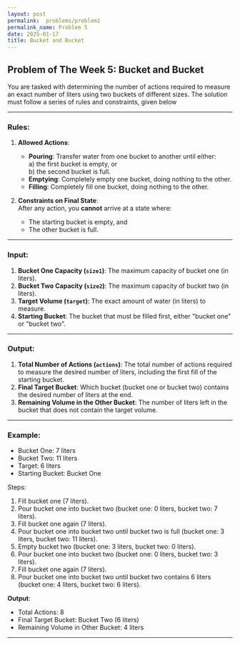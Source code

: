 ```yaml
---
layout: post
permalink:  problems/problem1
permalink_name: Problem 5
date: 2025-01-17
title: Bucket and Bucket 
---
```


## Problem of The Week 5: Bucket and Bucket

You are tasked with determining the number of actions required to measure an exact number of liters using two buckets of different sizes. The solution must follow a series of rules and constraints, given below

---

### Rules:

1. **Allowed Actions**:  
   - **Pouring**: Transfer water from one bucket to another until either:  
     a) the first bucket is empty, or  
     b) the second bucket is full.  
   - **Emptying**: Completely empty one bucket, doing nothing to the other.  
   - **Filling**: Completely fill one bucket, doing nothing to the other.

2. **Constraints on Final State**:  
   After any action, you **cannot** arrive at a state where:  
   - The starting bucket is empty, and  
   - The other bucket is full.

---

### Input:

1. **Bucket One Capacity (`size1`)**: The maximum capacity of bucket one (in liters).  
2. **Bucket Two Capacity (`size2`)**: The maximum capacity of bucket two (in liters).  
3. **Target Volume (`target`)**: The exact amount of water (in liters) to measure.  
4. **Starting Bucket**: The bucket that must be filled first, either "bucket one" or "bucket two".

---

### Output:

1. **Total Number of Actions (`actions`)**: The total number of actions required to measure the desired number of liters, including the first fill of the starting bucket.
2. **Final Target Bucket**: Which bucket (bucket one or bucket two) contains the desired number of liters at the end.
3. **Remaining Volume in the Other Bucket**: The number of liters left in the bucket that does not contain the target volume.

---

### Example:

- Bucket One: 7 liters  
- Bucket Two: 11 liters  
- Target: 6 liters  
- Starting Bucket: Bucket One  

Steps:  
1. Fill bucket one (7 liters).  
2. Pour bucket one into bucket two (bucket one: 0 liters, bucket two: 7 liters).  
3. Fill bucket one again (7 liters).  
4. Pour bucket one into bucket two until bucket two is full (bucket one: 3 liters, bucket two: 11 liters).  
5. Empty bucket two (bucket one: 3 liters, bucket two: 0 liters).  
6. Pour bucket one into bucket two (bucket one: 0 liters, bucket two: 3 liters).  
7. Fill bucket one again (7 liters).  
8. Pour bucket one into bucket two until bucket two contains 6 liters (bucket one: 4 liters, bucket two: 6 liters).

**Output**:  
- Total Actions: 8  
- Final Target Bucket: Bucket Two (6 liters)  
- Remaining Volume in Other Bucket: 4 liters  

---